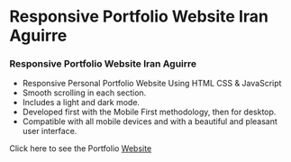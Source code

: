# Responsive Portfolio Website Iran Aguirre

### Responsive Portfolio Website Iran Aguirre

- Responsive Personal Portfolio Website Using HTML CSS & JavaScript
- Smooth scrolling in each section.
- Includes a light and dark mode.
- Developed first with the Mobile First methodology, then for desktop.
- Compatible with all mobile devices and with a beautiful and pleasant user interface.

Click here to see the Portfolio [Website](https://iranaguirre-portofolio.netlify.app/)

